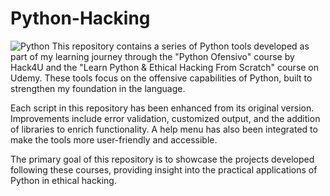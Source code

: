 # Python-Hacking
![Python](https://img.shields.io/badge/Python-3776AB?style=for-the-badge&logo=python&logoColor=white)
This repository contains a series of Python tools developed as part of my learning journey through the "Python Ofensivo" course by Hack4U and the "Learn Python & Ethical Hacking From Scratch" course on Udemy. These tools focus on the offensive capabilities of Python, built to strengthen my foundation in the language.

Each script in this repository has been enhanced from its original version. Improvements include error validation, customized output, and the addition of libraries to enrich functionality. A help menu has also been integrated to make the tools more user-friendly and accessible.

The primary goal of this repository is to showcase the projects developed following these courses, providing insight into the practical applications of Python in ethical hacking.
